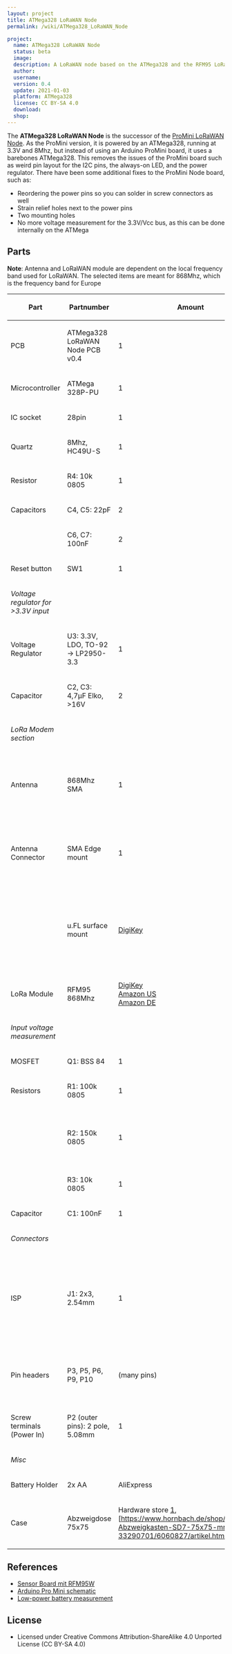 ```yaml
---
layout: project
title: ATMega328 LoRaWAN Node
permalink: /wiki/ATMega328_LoRaWAN_Node

project:
  name: ATMega328 LoRaWAN Node
  status: beta
  image:
  description: A LoRaWAN node based on the ATMega328 and the RFM95 LoRa module.
  author:
  username:
  version: 0.4
  update: 2021-01-03
  platform: ATMega328
  license: CC BY-SA 4.0
  download:
  shop:
---
```

The **ATMega328 LoRaWAN Node** is the successor of the [ProMini LoRaWAN
Node](ProMini_LoRaWAN_Node "wikilink"). As the ProMini version, it is
powered by an ATMega328, running at 3.3V and 8Mhz, but instead of using
an Arduino ProMini board, it uses a barebones ATMega328. This removes
the issues of the ProMini board such as weird pin layout for the I2C
pins, the always-on LED, and the power regulator. There have been some
additional fixes to the ProMini Node board, such as:

-   Reordering the power pins so you can solder in screw connectors as
    well
-   Strain relief holes next to the power pins
-   Two mounting holes
-   No more voltage measurement for the 3.3V/Vcc bus, as this can be
    done internally on the ATMega

## Parts

**Note**: Antenna and LoRaWAN module are dependent on the local
frequency band used for LoRaWAN. The selected items are meant for
868Mhz, which is the frequency band for Europe

<table>
<thead>
<tr class="header">
<th><p>Part</p></th>
<th><p>Partnumber</p></th>
<th><p>Amount</p></th>
<th><p>Source</p></th>
<th><p>Notes</p></th>
</tr>
</thead>
<tbody>
<tr class="odd">
<td><p>PCB</p></td>
<td><p>ATMega328 LoRaWAN Node PCB v0.4</p></td>
<td><p>1</p></td>
<td><p>-</p></td>
<td></td>
</tr>
<tr class="even">
<td><p>Microcontroller</p></td>
<td><p>ATMega 328P-PU</p></td>
<td><p>1</p></td>
<td><p><a
href="https://www.reichelt.de/8-bit-atmega-avr-mikrocontroller-32-kb-20-mhz-pdip-28-atmega-328p-pu-p119685.html?search=atmega+328">Reichelt</a></p></td>
<td></td>
</tr>
<tr class="odd">
<td><p>IC socket</p></td>
<td><p>28pin</p></td>
<td><p>1</p></td>
<td><p><a
href="https://www.reichelt.de/ic-sockel-28-polig-doppelter-federkontakt-gs-28-s-p86281.html?&amp;trstct=pol_1&amp;nbc=1">Reichelt</a></p></td>
<td></td>
</tr>
<tr class="even">
<td><p>Quartz</p></td>
<td><p>8Mhz, HC49U-S</p></td>
<td><p>1</p></td>
<td><p><a
href="https://www.reichelt.de/standardquarz-grundton-8-000000-mhz-8-0000-hc49u-s-p32845.html?&amp;trstct=pol_1&amp;nbc=1">Reichelt</a></p></td>
<td></td>
</tr>
<tr class="odd">
<td><p>Resistor</p></td>
<td><p>R4: 10k 0805</p></td>
<td><p>1</p></td>
<td><p><a
href="https://www.reichelt.de/smd-widerstand-0805-10-kohm-125-mw-1--rnd-0805-1-10k-p183251.html?search=RND+0805+1+10K">Reichelt</a></p></td>
<td></td>
</tr>
<tr class="even">
<td><p>Capacitors</p></td>
<td><p>C4, C5: 22pF</p></td>
<td><p>2</p></td>
<td><p><a
href="https://www.reichelt.de/smd-vielschicht-keramikkondensator-22p-5--npo-g0805-22p-p13517.html?&amp;trstct=pol_2&amp;nbc=1">Reichelt</a></p></td>
<td></td>
</tr>
<tr class="odd">
<td></td>
<td><p>C6, C7: 100nF</p></td>
<td><p>2</p></td>
<td><p><a
href="https://www.reichelt.de/smd-vielschicht-keramikkondensator-100n-10--x7r-g0805-100n-p31879.html?&amp;trstct=pol_0&amp;nbc=1">Reichelt</a></p></td>
<td></td>
</tr>
<tr class="even">
<td><p>Reset button</p></td>
<td><p>SW1</p></td>
<td><p>1</p></td>
<td><p><a
href="https://www.reichelt.de/kurzhubtaster-6x6mm-hoehe-4-3mm-12v-vertikal-taster-3301-p27892.html?&amp;trstct=pol_15&amp;nbc=1">Reichelt</a></p></td>
<td></td>
</tr>
<tr class="odd">
<td><p><em>Voltage regulator for &gt;3.3V input</em></p></td>
<td></td>
<td></td>
<td></td>
<td></td>
</tr>
<tr class="even">
<td><p>Voltage Regulator</p></td>
<td><p>U3: 3.3V, LDO, TO-92 -&gt; LP2950-3.3</p></td>
<td><p>1</p></td>
<td><p><a
href="https://www.reichelt.de/ldo-regler-fest-3-3-v-to-92-lp-2950-acz3-3-p122756.html?CCOUNTRY=445&amp;LANGUAGE=de">Reichelt</a></p></td>
<td></td>
</tr>
<tr class="odd">
<td><p>Capacitor</p></td>
<td><p>C2, C3: 4,7µF Elko, &gt;16V</p></td>
<td><p>2</p></td>
<td><p><a
href="https://www.reichelt.de/elko-radial-4-7-f-100v-rm2-5-1000h-105-c-20--rad-105-4-7-100-p44857.html?&amp;trstct=pol_1&amp;nbc=1">Reichelt</a></p></td>
<td></td>
</tr>
<tr class="even">
<td><p><em>LoRa Modem section</em></p></td>
<td></td>
<td></td>
<td></td>
<td></td>
</tr>
<tr class="odd">
<td><p>Antenna</p></td>
<td><p>868Mhz SMA</p></td>
<td><p>1</p></td>
<td><p><a href="https://www.digikey.com/short/z31vhd">DigiKey</a><br />
<a
href="https://www.amazon.com/gp/product/B01K1RWAFY?ie=UTF8&amp;tag=tiefpunkt-20&amp;camp=1789&amp;linkCode=xm2&amp;creativeASIN=B01K1RWAFY">Amazon
US</a><br />
<a
href="https://www.amazon.de/gp/product/B01E564GLI?ie=UTF8&amp;tag=tiefpunkt-21&amp;camp=1638&amp;linkCode=xm2&amp;creativeASIN=B01E564GLI">Amazon
DE</a><br />
<a
href="https://www.aliexpress.com/item/32688049266.html">AliExpress</a></p></td>
<td></td>
</tr>
<tr class="even">
<td><p>Antenna Connector</p></td>
<td><p>SMA Edge mount</p></td>
<td><p>1</p></td>
<td><p><a href="https://www.digikey.com/short/z31vpt">DigiKey</a><br />
<a
href="https://www.amazon.com/gp/product/B07V54598M?ie=UTF8&amp;tag=tiefpunkt-20&amp;camp=1789&amp;linkCode=xm2&amp;creativeASIN=B07V54598M">Amazon
US</a><br />
<a
href="https://www.amazon.de/gp/product/B01LY3Q486?ie=UTF8&amp;tag=tiefpunkt-21&amp;camp=1638&amp;linkCode=xm2&amp;creativeASIN=B01LY3Q486">Amazon
DE</a><br />
<a
href="https://www.aliexpress.com/item/32815676763.html">AliExpress</a></p></td>
<td></td>
</tr>
<tr class="odd">
<td></td>
<td><p>u.FL surface mount</p></td>
<td><p><a
href="https://www.digikey.com/product-detail/en/te-connectivity-amp-connectors/1909763-1/A118077CT-ND/4729711">DigiKey</a></p></td>
<td><p>To connect an SMA antenna, you will need a matching
pigtail</p></td>
<td></td>
</tr>
<tr class="even">
<td><p>LoRa Module</p></td>
<td><p>RFM95 868Mhz</p></td>
<td><p><a href="https://www.digikey.com/short/z31vrw">DigiKey</a><br />
<a
href="https://www.amazon.com/gp/product/B07VWV9R4S?ie=UTF8&amp;tag=tiefpunkt-20&amp;camp=1789&amp;linkCode=xm2&amp;creativeASIN=B07VWV9R4S&amp;th=1">Amazon
US</a><br />
<a
href="https://www.amazon.de/gp/product/B079GFD25Z?ie=UTF8&amp;tag=tiefpunkt-21&amp;camp=1638&amp;linkCode=xm2&amp;creativeASIN=B079GFD25Z">Amazon
DE</a></p></td>
<td></td>
<td></td>
</tr>
<tr class="odd">
<td><p><em>Input voltage measurement</em></p></td>
<td></td>
<td></td>
<td></td>
<td></td>
</tr>
<tr class="even">
<td><p>MOSFET</p></td>
<td><p>Q1: BSS 84</p></td>
<td><p>1</p></td>
<td><p><a
href="https://www.reichelt.de/mosfet-p-ch-60v-0-17a-0-36w-sot-23-bss-84p-smd-p41443.html?&amp;trstct=pos_1&amp;nbc=1">Reichelt</a></p></td>
<td></td>
</tr>
<tr class="odd">
<td><p>Resistors</p></td>
<td><p>R1: 100k 0805</p></td>
<td><p>1</p></td>
<td><p><a
href="https://www.reichelt.de/smd-widerstand-0805-100-kohm-125-mw-1--rnd-0805-1-100k-p183275.html?&amp;trstct=pol_0&amp;nbc=1">Reichelt</a></p></td>
<td></td>
</tr>
<tr class="even">
<td></td>
<td><p>R2: 150k 0805</p></td>
<td><p>1</p></td>
<td><p><a
href="https://www.reichelt.de/smd-widerstand-0805-150-kohm-125-mw-1--rnd-0805-1-150k-p183279.html?search=RND+0805+1+150K">Reichelt</a></p></td>
<td><p>max input voltage for this R2/R3 combination: 16V</p></td>
</tr>
<tr class="odd">
<td></td>
<td><p>R3: 10k 0805</p></td>
<td><p>1</p></td>
<td><p><a
href="https://www.reichelt.de/smd-widerstand-0805-10-kohm-125-mw-1--rnd-0805-1-10k-p183251.html?search=RND+0805+1+10K">Reichelt</a></p></td>
<td></td>
</tr>
<tr class="even">
<td><p>Capacitor</p></td>
<td><p>C1: 100nF</p></td>
<td><p>1</p></td>
<td><p><a
href="https://www.reichelt.de/smd-vielschicht-keramikkondensator-100n-10--x7r-g0805-100n-p31879.html?&amp;trstct=pol_0&amp;nbc=1">Reichelt</a></p></td>
<td></td>
</tr>
<tr class="odd">
<td><p><em>Connectors</em></p></td>
<td></td>
<td></td>
<td></td>
<td></td>
</tr>
<tr class="even">
<td><p>ISP</p></td>
<td><p>J1: 2x3, 2.54mm</p></td>
<td><p>1</p></td>
<td><p><a
href="https://www.reichelt.de/rnd-stiftleiste-8-pol-rm-2-54-mm-rnd-205-00635-p208861.html?&amp;trstct=pol_0&amp;nbc=1">Reihelt</a></p></td>
<td><p>2x4 connector is much cheaper than 2x3, but you can simply cut
off one section</p></td>
</tr>
<tr class="odd">
<td><p>Pin headers</p></td>
<td><p>P3, P5, P6, P9, P10</p></td>
<td><p>(many pins)</p></td>
<td><p><a
href="https://www.reichelt.de/36pol-stiftleiste-gerade-rm-2-54-sl-1x36g-2-54-p19504.html?&amp;trstct=pol_12&amp;nbc=1">Reichelt</a></p></td>
<td><p>Just get one long row, and cut off those you need</p></td>
</tr>
<tr class="even">
<td><p>Screw terminals (Power In)</p></td>
<td><p>P2 (outer pins): 2 pole, 5.08mm</p></td>
<td><p>1</p></td>
<td><p><a
href="https://www.reichelt.de/loetbare-schraubklemme-2-pol-rm-5-08-mm-90--rnd-205-00232-p170277.html?&amp;trstct=pol_3&amp;nbc=1">Reichelt</a></p></td>
<td><p>only if using voltage regulator</p></td>
</tr>
<tr class="odd">
<td><p><em>Misc</em></p></td>
<td></td>
<td></td>
<td></td>
<td></td>
</tr>
<tr class="even">
<td><p>Battery Holder</p></td>
<td><p>2x AA</p></td>
<td><p>AliExpress</p></td>
<td></td>
<td></td>
</tr>
<tr class="odd">
<td><p>Case</p></td>
<td><p>Abzweigdose 75x75</p></td>
<td><p>Hardware store <a
href="https://www.bauhaus.info/schalterdosen-deckel/abzweigdose/p/12165125">1</a>,
[<a
href="https://www.hornbach.de/shop/Spelsberg-Abzweigkasten-SD7-75x75-mm-33290701/6060827/artikel.html">https://www.hornbach.de/shop/Spelsberg-Abzweigkasten-SD7-75x75-mm-33290701/6060827/artikel.html</a>?]</p></td>
<td></td>
<td></td>
</tr>
</tbody>
</table>

## References

-   [Sensor Board mit
    RFM95W](http://arduino-praxis.ch/projekte-2/sensor-board-mit-rfm95w/)
-   [Arduino Pro Mini
    schematic](https://www.arduino.cc/en/uploads/Main/Arduino-Pro-Mini-schematic.pdf)
-   [Low-power battery
    measurement](https://github.com/hallard/Battery-Voltage-Measure)

## License

-   Licensed under Creative Commons Attribution-ShareAlike 4.0 Unported
    License (CC BY-SA 4.0)
